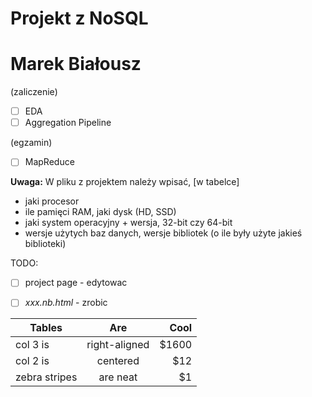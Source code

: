 # Projekt z NoSQL
# Marek Białousz

(zaliczenie)
- [ ] EDA
- [ ] Aggregation Pipeline

(egzamin)
- [ ] MapReduce

**Uwaga:**
W pliku z projektem należy wpisać,
[w tabelce]

* jaki procesor
* ile pamięci RAM, jaki dysk (HD, SSD)
* jaki system operacyjny + wersja, 32-bit czy 64-bit
* wersje użytych baz danych, wersje bibliotek (o ile były użyte jakieś biblioteki)


TODO:

- [ ] project page - edytowac
- [ ] _xxx.nb.html_ - zrobic




| Tables        | Are           | Cool  |
| ------------- |:-------------:| -----:|
| col 3 is      | right-aligned | $1600 |
| col 2 is      | centered      |   $12 |
| zebra stripes | are neat      |    $1 |
